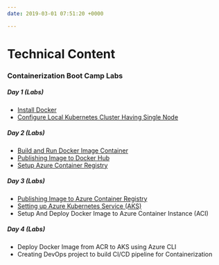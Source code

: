 ```yaml
---
date: 2019-03-01 07:51:20 +0000

---
```

# Technical Content

### Containerization Boot Camp Labs

##### Day 1 (Labs)

* [Install Docker](https://devexpresso.github.io/content/dockerinstall "Install Docker")
* [Configure Local Kubernetes Cluster Having Single Node](https://devexpresso.github.io/content/minikubesetup "minikube")

##### Day 2 (Labs)

* [Build and Run Docker Image Container](https://devexpresso.github.io/content/dockerbuild "Docker Build")
* [Publishing Image to Docker Hub](https://devexpresso.github.io/content/dockerhub "Docker Hub")
* [Setup Azure Container Registry](https://devexpresso.github.io/content/acr-creation "Setting up Azure Container Registry")

##### Day 3 (Labs)

* [Publishing Image to Azure Container Registry](https://devexpresso.github.io/content/acrdocker "acrpublish")
* [Setting up Azure Kubernetes Service (AKS)](https://devexpresso.github.io/content/akssetup "aks setup")
* Setup And Deploy Docker Image to Azure Container Instance (ACI)

##### Day 4 (Labs)

* Deploy Docker Image from ACR to AKS using Azure CLI
* Creating DevOps project to build CI/CD pipeline for Containerization